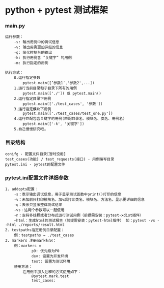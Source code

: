 # python + pytest 测试框架

### main.py
    运行参数：
        -s: 输出用例中的调试信息
        -v: 输出用例更加详细的信息
        -q: 简化控制台的输出
        -k: 执行用例含 ”关键字“ 的用例
        -m: 执行指定的用例
    
    执行方式：
        0.运行指定参数
            pytest.main([’参数1‘,'参数2',...])
        1.运行当前目录和子目录下所有的用例
            pytest.main(['./']) 或 pytest.main()
        2.运行指定目录下用例
            pytest.main(['./test_cases', '参数'])
        3.运行指定模块下用例
            pytest.main(['./test_cases/test_one.py'])
        4.运行匹配包含关键字的用例(匹配目录名、模块名、类名、用例名)
            pytest.main(['-k', '关键字'])
        5.自己慢慢研究吧…

### 目录结构
    conifg - 配置文件目录[暂时没用]
    test_cases(功能) / test_requests(接口) - 用例编写目录
    pytest.ini - pytest的配置文件

### pytest.ini配置文件详细参数
    1. addopts配置：
        -s：表示输出调试信息，用于显示测试函数中print()打印的信息
        -v：未加前只打印模块名，加v后打印类名、模块名、方法名，显示更详细的信息
        -q：表示只显示整体测试结果
        -vs：这两个参数可以一起使用
        -n：支持多线程或者分布式运行测试用例（前提需安装：pytest-xdist插件）
        –html：生成html的测试报告（前提需安装：pytest-html插件） 如：pytest -vs --html ./reports/result.html
    2. testpaths指定用例目录配置：
        例：testpaths = ./test_cases
    3. markers 注册mark标记：
        例：markers = 
                p0: 优先级为P0
                dev: 设置为开发环境
                test: 设置为测试环境
        使用方法：
            在用例中加入注释的方式使用如下：
                @pytest.mark.test
                test_cases: